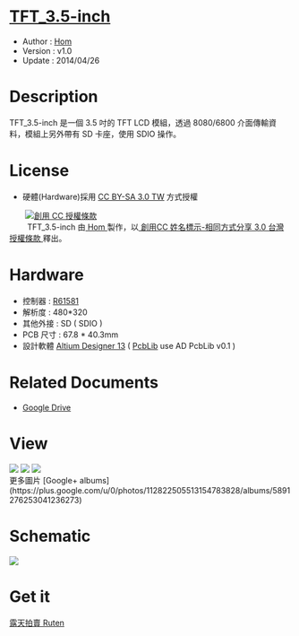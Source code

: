 [TFT_3.5-inch](https://github.com/OpenPCB/TFT_3.5-inch)
========
* Author  : [Hom](https://github.com/Hom19910422)
* Version : v1.0
* Update  : 2014/04/26

Description
========
TFT_3.5-inch 是一個 3.5 吋的 TFT LCD 模組，透過 8080/6800 介面傳輸資料，模組上另外帶有 SD 卡座，使用 SDIO 操作。

License
========
* 硬體(Hardware)採用 [CC BY-SA 3.0 TW](http://creativecommons.org/licenses/by-sa/3.0/tw/deed.zh_TW) 方式授權 
  
　　<a rel="license" href="http://creativecommons.org/licenses/by-sa/3.0/tw/"><img alt="創用 CC 授權條款" style="border-width:0" src="http://i.creativecommons.org/l/by-sa/3.0/tw/80x15.png" /></a>  
　　<span xmlns:dct="http://purl.org/dc/terms/" property="dct:title"> TFT_3.5-inch </span>由<a xmlns:cc="http://creativecommons.org/ns#" href="https://plus.google.com/u/0/112822505513154783828/posts" property="cc:attributionName" rel="cc:attributionURL"> Hom </a>製作，以<a rel="license" href="http://creativecommons.org/licenses/by-sa/3.0/tw/deed.zh_TW"> 創用CC 姓名標示-相同方式分享 3.0 台灣 授權條款 </a>釋出。  

Hardware
========
* 控制器 : [R61581](http://www.rsp.renesas.com/en/index.htm)
* 解析度 : 480*320
* 其他外接 : SD ( SDIO )
* PCB 尺寸 : 67.8 * 40.3mm
* 設計軟體 [Altium Designer 13](http://www.altium.com/en/products/altium-designer) ( [PcbLib](https://github.com/OpenPCB/AltiumDesigner_PcbLibrary) use AD PcbLib v0.1 )

Related Documents
========
* [Google Drive](https://drive.google.com/folderview?id=0BzL2wwAot6oPczBxWmFGckhsYVk&usp=sharing)

View
========
<img src="https://lh3.googleusercontent.com/-JZtiIy2ZpQ8/UrctHwdID6I/AAAAAAAAFzE/NbB7kYpGUZ4/s1200/DSC_1840.jpg" />
<img src="https://lh6.googleusercontent.com/-riFlrWwfUb0/UrctH0uX8cI/AAAAAAAAFyc/zPwou_TbPCA/s1200/DSC_1809.jpg" />
<img src="https://lh3.googleusercontent.com/-AuWaj3SfBQI/UrctH_Gg0ZI/AAAAAAAAFyk/-2UncmP1uUc/s1200/DSC_1815.jpg" />
<br />
更多圖片 [Google+ albums](https://plus.google.com/u/0/photos/112822505513154783828/albums/5891276253041236273)

Schematic
========
<img src="https://lh4.googleusercontent.com/-e_tjRiAzuws/UprcWaZkNLI/AAAAAAAAFAA/OypKSmLb3Lw/s1200/3.5_LCD.png" />

Get it
========
[露天拍賣 Ruten](http://goods.ruten.com.tw/item/show?21312238046293)  
